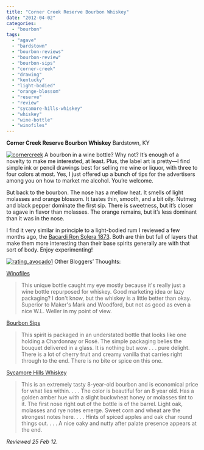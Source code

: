 ```yaml
---
title: "Corner Creek Reserve Bourbon Whiskey"
date: "2012-04-02"
categories: 
  - "bourbon"
tags: 
  - "agave"
  - "bardstown"
  - "bourbon-reviews"
  - "bourbon-review"
  - "bourbon-sips"
  - "corner-creek"
  - "drawing"
  - "kentucky"
  - "light-bodied"
  - "orange-blossom"
  - "reserve"
  - "review"
  - "sycamore-hills-whiskey"
  - "whiskey"
  - "wine-bottle"
  - "winofiles"
---
```


**Corner Creek Reserve Bourbon Whiskey** Bardstown, KY

[![](http://s3.amazonaws.com/thegourmez-wpmedia/2012/03/cornercreek.jpg "cornercreek")](http://s3.amazonaws.com/thegourmez-wpmedia/2012/03/cornercreek.jpg) A bourbon in a wine bottle? Why not? It’s enough of a novelty to make me interested, at least. Plus, the label art is pretty—I find simple ink or pencil drawings best for selling me wine or liquor, with three to four colors at most. Yes, I just offered up a bunch of tips for the advertisers among you on how to market me alcohol. You’re welcome.

But back to the bourbon. The nose has a mellow heat. It smells of light molasses and orange blossom. It tastes thin, smooth, and a bit oily. Nutmeg and black pepper dominate the first sip. There is sweetness, but it’s closer to agave in flavor than molasses. The orange remains, but it’s less dominant than it was in the nose.

I find it very similar in principle to a light-bodied rum I reviewed a few months ago, the [Bacardi Ron Solera 1873](http://www.thegourmez.com/2012/01/bacardi-ron-solera-1873/). Both are thin but full of layers that make them more interesting than their base spirits generally are with that sort of body. Enjoy experimenting!

[![](http://s3.amazonaws.com/thegourmez-wpmedia/2009/02/rating_avocado1.gif "rating_avocado1")](http://s3.amazonaws.com/thegourmez-wpmedia/2009/02/rating_avocado1.gif) Other Bloggers’ Thoughts:

[Winofiles](http://www.winofiles.com/2012/03/corner-creek-reserve-bourbon-whiskey.html)

> This unique bottle caught my eye mostly because it's really just a wine bottle repurposed for whiskey. Good marketing idea or lazy packaging? I don't know, but the whiskey is a little better than okay. Superior to Maker's Mark and Woodford, but not as good as even a nice W.L. Weller in my point of view.

[Bourbon Sips](http://bourbonsips.com/craft-distillery/corner-creek-a-complex-gem-from-bardstown/)

> This spirit is packaged in an understated bottle that looks like one holding a Chardonnay or Rosé. The simple packaging belies the bouquet delivered in a glass. It is nothing but wow . . . pure delight. There is a lot of cherry fruit and creamy vanilla that carries right through to the end. There is no bite or spice on this one.

[Sycamore Hills Whiskey](http://shw2010.wordpress.com/2011/12/06/newest-bourbon-review-corner-creek-reserve-bourbon/)

> This is an extremely tasty 8-year-old bourbon and is economical price for what lies within. . . . The color is beautiful for an 8 year old. Has a golden amber hue with a slight buckwheat honey or molasses tint to it. The first nose right out of the bottle is of the barrel. Light oak, molasses and rye notes emerge. Sweet corn and wheat are the strongest notes here. . . . Hints of spiced apples and oak char round things out. . . . A nice oaky and nutty after palate presence appears at the end.

_Reviewed 25 Feb 12._
